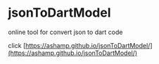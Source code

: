 # jsonToDartModel

online tool for convert json to dart code

click [https://ashamp.github.io/jsonToDartModel/](https://ashamp.github.io/jsonToDartModel/)
